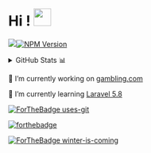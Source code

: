 # Hi ! <img src="https://raw.githubusercontent.com/MartinHeinz/MartinHeinz/master/wave.gif" width="35px">

![](https://komarev.com/ghpvc/?username=StephOC&color=e24c38)[![NPM Version](https://img.shields.io/npm/v/npm.svg?style=flat)]()

<details>
  - <summary>GitHub Stats 📊</summary>
  <img src = "https://github-readme-stats.vercel.app/api?username=StephOC&show_icons=true&theme=radical&line_height=27">
</details>

🔭 I’m currently working on [gambling.com](https://www.gambling.com/ "gambling.com")

🌱 I’m currently learning [Laravel 5.8](https://laravel.com/)

[![ForTheBadge uses-git](http://ForTheBadge.com/images/badges/uses-git.svg)](https://GitHub.com/)

[![forthebadge](https://forthebadge.com/images/badges/powered-by-coffee.svg)](https://forthebadge.com)

[![ForTheBadge winter-is-coming](http://ForTheBadge.com/images/badges/winter-is-coming.svg)](http://ForTheBadge.com)
